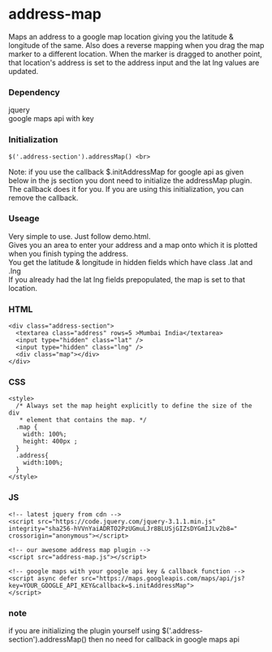 # address-map
Maps an address to a google map location giving you the latitude & longitude of the same. Also does a reverse mapping when you drag the map marker to a different location. When the marker is dragged to another point, that location's address is set to the address input and the lat lng values are updated.

### Dependency
jquery<br>
google maps api with key

### Initialization
    $('.address-section').addressMap() <br>
Note: if you use the callback $.initAddressMap for google api as given below in the js section you dont need to initialize the addressMap plugin. The callback does it for you. 
If you are using this initialization, you can remove the callback.


### Useage
Very simple to use. Just follow demo.html. <br>
Gives you an area to enter your address and a map onto which it is plotted when you finish typing the address. <br>
You get the latitude & longitude in hidden fields which have class .lat and .lng <br>
If you already had the lat lng fields prepopulated, the map is set to that location.

### HTML
    <div class="address-section">
      <textarea class="address" rows=5 >Mumbai India</textarea>
      <input type="hidden" class="lat" />
      <input type="hidden" class="lng" />
      <div class="map"></div>
    </div>
    
### CSS
    <style>
      /* Always set the map height explicitly to define the size of the div
       * element that contains the map. */
      .map {
        width: 100%;
        height: 400px ;
      }
      .address{
        width:100%;
      }
    </style>
    
### JS
    <!-- latest jquery from cdn -->
    <script src="https://code.jquery.com/jquery-3.1.1.min.js" integrity="sha256-hVVnYaiADRTO2PzUGmuLJr8BLUSjGIZsDYGmIJLv2b8=" crossorigin="anonymous"></script>

    <!-- our awesome address map plugin -->
    <script src="address-map.js"></script>

    <!-- google maps with your google api key & callback function -->
    <script async defer src="https://maps.googleapis.com/maps/api/js?key=YOUR_GOOGLE_API_KEY&callback=$.initAddressMap">   
    </script>
    
### note
if you are initializing the plugin yourself using $('.address-section').addressMap() then no need for callback in google maps api
